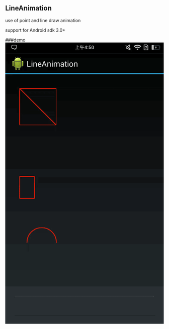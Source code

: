 LineAnimation
-----

use of point and line draw animation 

support for Android sdk 3.0+


###demo
![github](https://raw.githubusercontent.com/dupengtao/LineAnimation/master/demo.gif "demo")
